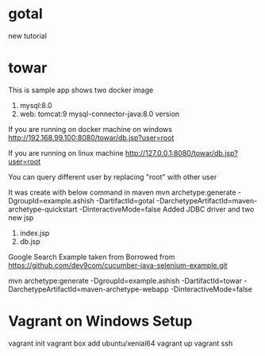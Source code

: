 # gotal
new tutorial 

# towar
This is sample app shows two docker image
1. mysql:8.0
2. web: tomcat:9
	mysql-connector-java:8.0 version

If you are running on docker machine on windows
  http://192.168.99.100:8080/towar/db.jsp?user=root

If you are running on linux machine
  http://127.0.0.1:8080/towar/db.jsp?user=root

You can query different user by replacing "root" with other user

It was create with below command in maven
mvn archetype:generate -DgroupId=example.ashish   -DartifactId=gotal -DarchetypeArtifactId=maven-archetype-quickstart -DinteractiveMode=false
Added JDBC driver and two new jsp
1. index.jsp
2. db.jsp


Google Search Example taken from
Borrowed from https://github.com/dev9com/cucumber-java-selenium-example.git

mvn archetype:generate -DgroupId=example.ashish -DartifactId=towar -DarchetypeArtifactId=maven-archetype-webapp -DinteractiveMode=false

# Vagrant on Windows Setup

vagrant init
vagrant box add ubuntu/xenial64
vagrant up
vagrant ssh
